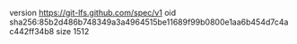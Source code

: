version https://git-lfs.github.com/spec/v1
oid sha256:85b2d486b748349a3a4964515be11689f99b0800e1aa6b454d7c4ac442ff34b8
size 1512
